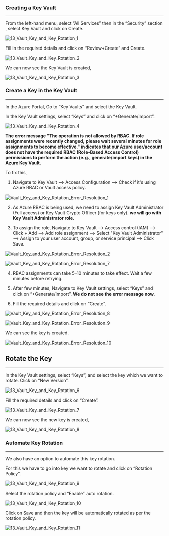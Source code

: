 ### Creating a Key Vault
---

From the left-hand menu, select “All Services” then in the “Security” section , select Key Vault and click on Create.

![13_Vault_Key_and_Key_Rotation_1](https://github.com/user-attachments/assets/e1fdcb83-13f3-485d-b6ab-085ab63d488e)


Fill in the required details and click on “Review+Create” and Create.

![13_Vault_Key_and_Key_Rotation_2](https://github.com/user-attachments/assets/f59f9fa9-4d0e-4b72-bb27-efdfdf3be0ec)


We can now see the Key Vault is created,

![13_Vault_Key_and_Key_Rotation_3](https://github.com/user-attachments/assets/021b9be1-8b0d-495c-92d3-d7070e6abdd9)



### Create a Key in the Key Vault
---

In the Azure Portal, Go to “Key Vaults” and select the Key Vault.

In the Key Vault settings, select “Keys” and click on “+Generate/Import”.

![13_Vault_Key_and_Key_Rotation_4](https://github.com/user-attachments/assets/7c4c7ecd-063b-4dbe-80a2-047f27e1694c)

**The error message "The operation is not allowed by RBAC. If role assignments were recently changed, please wait several minutes for role assignments to become effective." indicates that our Azure user/account does not have the required RBAC (Role-Based Access Control) permissions to perform the action (e.g., generate/import keys) in the Azure Key Vault.**

To fix this, 

1. Navigate to Key Vault --> Access Configuration --> Check if it's using Azure RBAC or Vault access policy.

![Vault_Key_and_Key_Rotation_Error_Resolution_1](https://github.com/user-attachments/assets/4ea42ea9-c3a3-497e-b266-43162f9a3be4)


2. As Azure RBAC is being used, we need to assign Key Vault Administrator (Full access) or Key Vault Crypto Officer (for keys only). **we will go with Key Vault Administrator role.**

3. To assign the role, Navigate to Key Vault --> Access control (IAM) --> Click + Add --> Add role assignment --> Select "Key Vault Administrator" --> Assign to your user account, group, or service principal --> Click Save.

![Vault_Key_and_Key_Rotation_Error_Resolution_2](https://github.com/user-attachments/assets/d3025bfe-5f15-4280-9e90-42721a5e998e)

![Vault_Key_and_Key_Rotation_Error_Resolution_7](https://github.com/user-attachments/assets/9b690f17-478b-4921-ab46-764e03e1a71f)


4. RBAC assignments can take 5–10 minutes to take effect. Wait a few minutes before retrying.

5. After few minutes, Navigate to Key Vault settings, select “Keys” and click on “+Generate/Import”. **We do not see the error message now.**

6. Fill the required details and click on “Create”.

![Vault_Key_and_Key_Rotation_Error_Resolution_8](https://github.com/user-attachments/assets/31be0914-4c64-465a-8e02-518f3f38846b)

![Vault_Key_and_Key_Rotation_Error_Resolution_9](https://github.com/user-attachments/assets/74114217-2ee8-4491-84c6-d9ebbe4c7e34)


We can see the key is created.

![Vault_Key_and_Key_Rotation_Error_Resolution_10](https://github.com/user-attachments/assets/386daca9-fff7-47e8-b2b0-db73a18bfdb9)



## Rotate the Key
---

In the Key Vault settings, select “Keys”, and select the key which we want to rotate. Click on “New Version”.

![13_Vault_Key_and_Key_Rotation_6](https://github.com/user-attachments/assets/c7360c1f-073e-451f-a21c-33cecfafa7d7)


Fill the required details and click on “Create”.

![13_Vault_Key_and_Key_Rotation_7](https://github.com/user-attachments/assets/cf99a575-ec19-4d3e-b1af-ca038067d70c)


We can now see the new key is created,

![13_Vault_Key_and_Key_Rotation_8](https://github.com/user-attachments/assets/12ddfa56-72bc-4b69-b81b-13f9d1ab6375)


### Automate Key Rotation
---

We also have an option to automate this key rotation.

For this we have to go into key we want to rotate and click on “Rotation Policy”.

![13_Vault_Key_and_Key_Rotation_9](https://github.com/user-attachments/assets/b6244b25-17c7-4e41-987c-4b660d5e8207)


Select the rotation policy and “Enable” auto rotation.

![13_Vault_Key_and_Key_Rotation_10](https://github.com/user-attachments/assets/a088a653-0d19-447b-927e-53b921a23090)


Click on Save and then the key will be automatically rotated as per the rotation policy.

![13_Vault_Key_and_Key_Rotation_11](https://github.com/user-attachments/assets/8b4194a0-75e9-421a-9d67-4d6585086ca3)
